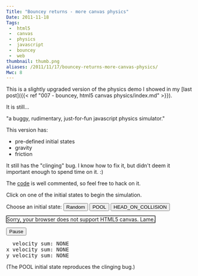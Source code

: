 ```yaml
---
Title: "Bouncey returns - more canvas physics"
Date: 2011-11-18
Tags:
 -  html5
 -  canvas
 -  physics
 -  javascript
 -  bouncey
 -  web
thumbnail: thumb.png
aliases: /2011/11/17/bouncey-returns-more-canvas-physics/
Mwc: 8
---
```


This is a slightly upgraded version of the physics demo I showed in my [last post]({{< ref "007 - bouncey, html5 canvas physics/index.md" >}}).

It is still...

<quote>"a buggy, rudimentary, just-for-fun javascript physics simulator."</quote>

This version has:

- pre-defined initial states
- gravity
- friction

It still has the "clinging" bug. I know how to fix it, but didn't deem it important enough to spend time on it. :)

The [code](https://github.com/mwcz/bouncey/blob/master/bounce.html) is well commented, so feel free to hack on it.

Click on one of the initial states to begin the simulation.

<style type="text/css">
#cnvs {
    margin: 0 auto;
    border: 1px solid black;
    -webkit-box-shadow: 0px 0px 3px rgba( 0, 0, 0, 0.7 );
       -moz-box-shadow: 0px 0px 3px rgba( 0, 0, 0, 0.7 );
         -o-box-shadow: 0px 0px 3px rgba( 0, 0, 0, 0.7 );
            box-shadow: 0px 0px 3px rgba( 0, 0, 0, 0.7 );
}
</style>

<script type="text/javascript" src="bouncey.js"></script>

Choose an initial state:
<button onclick="RANDOM();">Random</button>
<button onclick="POOL();">POOL</button>
<button onclick="HEAD_ON_COLLISION();">HEAD_ON_COLLISION</button>

<canvas id="cnvs" width="500" height="375">
    Sorry, your browser does not support HTML5 canvas.  Lame.
</canvas>

<button onclick="paused++;paused%=2;this.textContent=paused?'Play':'Pause'">Pause</button>

<pre>
  velocity sum: <span id="txt_velocity_sum">NONE</span>
x velocity sum: <span id="txt_velocity_sum_x">NONE</span>
y velocity sum: <span id="txt_velocity_sum_y">NONE</span>
</pre>

<script>
HEAD_ON_COLLISION();
</script>

(The POOL initial state reproduces the clinging bug.)
